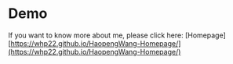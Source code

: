 # Demo

If you want to know more about me, please click here: [Homepage][https://whp22.github.io/HaopengWang-Homepage/](https://whp22.github.io/HaopengWang-Homepage/)
